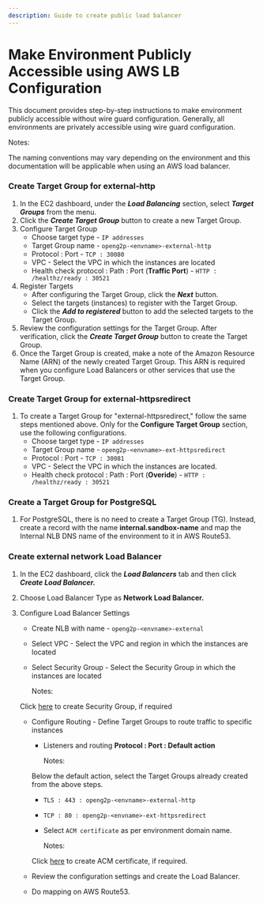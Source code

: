 ```yaml
---
description: Guide to create public load balancer
---
```


# Make Environment Publicly Accessible using AWS LB Configuration

This document provides step-by-step instructions to make environment publicly accessible without wire guard configuration. Generally, all environments are privately accessible using wire guard configuration.

Notes:

The naming conventions may vary depending on the environment and this documentation will be applicable when using an AWS load balancer.

### Create Target Group for external-**http** <a href="#creating-target-group-for-openg2p-external-http" id="creating-target-group-for-openg2p-external-http"></a>

1. In the EC2 dashboard, under the _**Load Balancing**_ section, select _**Target Groups**_ from the menu.
2. Click the _**Create Target Group**_ button to create a new Target Group.
3. Configure Target Group
   * Choose target type - `IP addresses`
   * Target Group name - `openg2p-<envname>-external-http`
   * Protocol : Port - `TCP : 30080`
   * VPC - Select the VPC in which the instances are located
   * Health check protocol : Path : Port (**Traffic Port**) - `HTTP : /healthz/ready : 30521`
4. Register Targets
   * After configuring the Target Group, click the _**Next**_ button.
   * Select the targets (instances) to register with the Target Group.
   * Click the _**Add to registered**_ button to add the selected targets to the Target Group.
5. Review the configuration settings for the Target Group. After verification, click the _**Create Target Group**_ button to create the Target Group.
6. Once the Target Group is created, make a note of the Amazon Resource Name (ARN) of the newly created Target Group. This ARN is required when you configure Load Balancers or other services that use the Target Group.

### Create Target Group for external-**httpsredirect** <a href="#creating-target-group-for-openg2p-external-httpsredirect" id="creating-target-group-for-openg2p-external-httpsredirect"></a>

1. To create a Target Group for "external-httpsredirect," follow the same steps mentioned above. Only for the **Configure Target Group** section, use the following configurations.
   * Choose target type - `IP addresses`
   * Target Group name - `openg2p-<envname>-ext-httpsredirect`
   * Protocol : Port - `TCP : 30081`
   * VPC - Select the VPC in which the instances are located.
   * Health check protocol : Path : Port (**Overide**) - `HTTP : /healthz/ready : 30521`

### Create a Target Group for PostgreSQL <a href="#creating-a-target-group-for-postgresql" id="creating-a-target-group-for-postgresql"></a>

1. For PostgreSQL, there is no need to create a Target Group (TG). Instead, create a record with the name **internal.sandbox-name** and map the Internal NLB DNS name of the environment to it in AWS Route53.

### Create external n**etwork Load Balancer** <a href="#creating-external-network-load-balancer" id="creating-external-network-load-balancer"></a>

1. In the EC2 dashboard, click the _**Load Balancers**_ tab and then click _**Create Load Balancer.**_
2. Choose Load Balancer Type as **Network Load Balancer.**
3.  Configure Load Balancer Settings

    * Create NLB with name - `openg2p-<envname>-external`
    * Select VPC - Select the VPC and region in which the instances are located
    *   Select Security Group - Select the Security Group in which the instances are located

        &#x20;Notes:

    &#x20;      Click [here](create-security-group-on-aws.md) to create Security Group, if required

    *   Configure Routing - Define Target Groups to route traffic to specific instances

        *   Listeners and routing **Protocol : Port : Default action**

            Notes:   &#x20;

        &#x20;      Below the default action, select the Target Groups already created from the above steps.

        * `TLS : 443 : openg2p-<envname>-external-http`
        * `TCP : 80 : openg2p-<envname>-ext-httpsredirect`
        *   Select `ACM certificate` as per environment domain name.

            Notes:&#x20;

        &#x20;      Click [here](create-acm-certificate-on-aws.md) to create ACM certificate, if required.
    * Review the configuration settings and create the Load Balancer.
    * Do mapping on AWS Route53.

